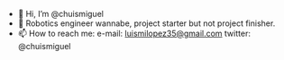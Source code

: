 - 👋 Hi, I’m @chuismiguel
- 👀 Robotics engineer wannabe, project starter but not project finisher.
- 📫 How to reach me: e-mail: luismilopez35@gmail.com
                      twitter: @chuismiguel

<!---
chuismiguel/chuismiguel is a ✨ special ✨ repository because its `README.md` (this file) appears on your GitHub profile.
You can click the Preview link to take a look at your changes.
--->
